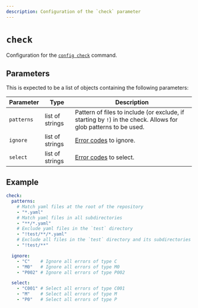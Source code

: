 ```yaml
---
description: Configuration of the `check` parameter
---
```


# `check`

Configuration for the [`config check`](/reference/builtin-commands/config/check) command.

## Parameters

This is expected to be a list of objects containing the following parameters:

| Parameter       | Type      | Description                                         |
|-----------------|-----------|-----------------------------------------------------|
| `patterns` | list of strings | Pattern of files to include (or exclude, if starting by `!`) in the check. Allows for glob patterns to be used. |
| `ignore` | list of strings | [Error codes](/reference/builtin-commands/config/check#error-codes) to ignore. |
| `select` | list of strings | [Error codes](/reference/builtin-commands/config/check#error-codes) to select. |

## Example

```yaml
check:
  patterns:
    # Match yaml files at the root of the repository
    - "*.yaml"
    # Match yaml files in all subdirectories
    - "**/*.yaml"
    # Exclude yaml files in the `test` directory
    - "!test/**/*.yaml"
    # Exclude all files in the `test` directory and its subdirectories
    - "!test/**"

  ignore:
    - "C"    # Ignore all errors of type C
    - "M0"   # Ignore all errors of type M0
    - "P002" # Ignore all errors of type P002

  select:
    - "C001" # Select all errors of type C001
    - "M"    # Select all errors of type M
    - "P0"   # Select all errors of type P
```
